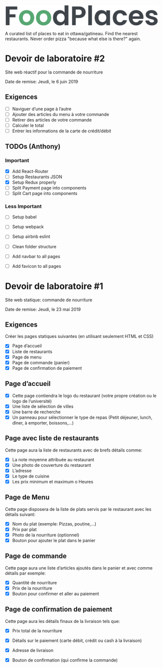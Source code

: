 ![Logo](react-frontend/src/assets/logo.png)

A curated list of places to eat in ottawa/gatineau. Find the nearest restaurants. Never order pizza "because what else is there?" again.

# Devoir de laboratoire #2
Site web réactif pour la commande de nourriture

Date de remise: Jeudi, le 6 juin 2019

## Exigences

- [ ] Naviguer d’une page à l’autre
- [ ] Ajouter des articles du menu à votre commande
- [ ] Retirer des articles de votre commande
- [ ] Calculer le total
- [ ] Entrer les informations de la carte de crédit/débit

## TODOs (Anthony)

### Important

- [x] Add React-Router
- [ ] Setup Restaurants JSON
- [x] Setup Redux properly
- [ ] Split Payment page into components
- [ ] Split Cart page into components

### Less Important

- [ ] Setup babel
- [ ] Setup webpack
- [ ] Setup airbnb eslint
- [ ] Clean folder structure
- [ ] Add navbar to all pages
- [ ] Add favicon to all pages



# Devoir de laboratoire #1
Site web statique: commande de nourriture

Date de remise: Jeudi, le 23 mai 2019

## Exigences
Créer les pages statiques suivantes (en utilisant seulement HTML et CSS)
- [x] Page d’accueil
- [x] Liste de restaurants
- [x] Page de menu
- [x] Page de commande (panier)
- [x] Page de confirmation de paiement

## Page d’accueil
- [x] Cette page contiendra le logo du restaurant (votre propre création ou le logo de l’université)
- [x] Une liste de sélection de villes
- [x] Une barre de recherche
- [x] Un panneau pour sélectionner le type de repas (Petit déjeuner, lunch, dîner, à emporter, boissons,...)

## Page avec liste de restaurants
Cette page aura la liste de restaurants avec de brefs détails comme: 
- [x] La note moyenne attribuée au restaurant
- [x] Une photo de couverture du restaurant
- [x] L’adresse
- [x] Le type de cuisine
- [x] Les prix minimum et maximum o Heures

## Page de Menu
Cette page disposera de la liste de plats servis par le restaurant avec les détails suivant: 
- [x] Nom du plat (exemple: Pizzas, poutine,...)
- [x] Prix par plat
- [x] Photo de la nourriture (optionnel)
- [x] Bouton pour ajouter le plat dans le panier

## Page de commande
Cette page aura une liste d’articles ajoutés dans le panier et avec comme détails par exemple: 
- [x] Quantité de nourriture
- [x] Prix de la nourriture
- [x] Bouton pour confirmer et aller au paiement

## Page de confirmation de paiement
Cette page aura les détails finaux de la livraison tels que: 
- [x] Prix total de la nourriture
- [x] Détails sur le paiement (carte débit, crédit ou cash à la livraison) 
- [x] Adresse de livraison
- [x] Bouton de confirmation (qui confirme la commande)

